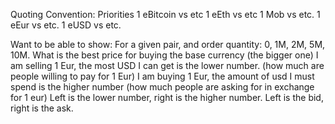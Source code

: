 Quoting Convention: 
Priorities
1 eBitcoin vs etc
1 eEth vs etc
1 Mob vs etc.
1 eEur vs etc.
1 eUSD vs etc.

Want to be able to show:
For a given pair, and order quantity:
0, 1M, 2M, 5M, 10M.
What is the best price for buying the base currency (the bigger one)
I am selling 1 Eur, the most USD I can get is the lower number. (how much are people willing to pay for 1 Eur)
I am buying 1 Eur, the amount of usd I must spend is the higher number (how much people are asking for in exchange for 1 eur)
Left is the lower number, right is the higher number.
Left is the bid, right is the ask.

